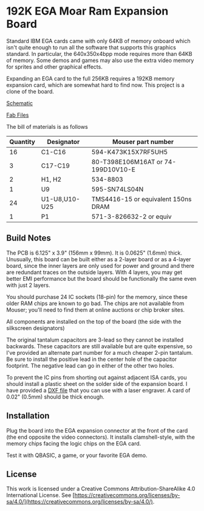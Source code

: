 # 192K EGA Moar Ram Expansion Board

Standard IBM EGA cards came with only 64KB of memory onboard which isn't quite enough to run all the software that supports this graphics standard. In particular, the 640x350x4bpp mode requires more than 64KB of memory. Some demos and games may also use the extra video memory for sprites and other graphical effects.

Expanding an EGA card to the full 256KB requires a 192KB memory expansion card, which are somewhat hard to find now. This project is a clone of the board.

[Schematic](https://github.com/schlae/EGAMemory/blob/main/EGAMemory.pdf)

[Fab Files](https://github.com/schlae/EGAMemory/blob/main/fab/EGAMemory-Rev1.zip)

The bill of materials is as follows

| Quantity | Designator | Mouser part number |
|----------|------------|--------------------|
| 16       | C1-C16     | 594-K473K15X7RF5UH5 |
| 3        | C17-C19    | 80-T398E106M16AT or 74-199D10V10-E |
| 2        | H1, H2     | 534-8803 |
| 1        | U9         | 595-SN74LS04N |
| 24       | U1-U8,U10-U25 | TMS4416-15 or equivalent 150ns DRAM |
| 1        | P1         | 571-3-826632-2 or equiv |


## Build Notes

The PCB is 6.125" x 3.9" (156mm x 99mm). It is 0.0625" (1.6mm) thick. Unusually, this board can be built either as a 2-layer board or as a 4-layer board, since the inner layers are only used for power and ground and there are redundant traces on the outside layers. With 4 layers, you may get better EMI performance but the board should be functionally the same even with just 2 layers.

You should purchase 24 IC sockets (18-pin) for the memory, since these older RAM chips are known to go bad. The chips are not available from Mouser; you'll need to find them at online auctions or chip broker sites.

All components are installed on the top of the board (the side with the silkscreen designators)

The original tantalum capacitors are 3-lead so they cannot be installed backwards. These capacitors are still available but are quite expensive, so I've provided an alternate part number for a much cheaper 2-pin tantalum. Be sure to install the positive lead in the center hole of the capacitor footprint. The negative lead can go in either of the other two holes.

To prevent the IC pins from shorting out against adjacent ISA cards, you should install a plastic sheet on the solder side of the expansion board. I have provided a [DXF file](https://github.com/schlae/EGAMemory/blob/main/mech/InsulatorCard.DXF) that you can use with a laser engraver. A card of 0.02" (0.5mm) should be thick enough.

## Installation

Plug the board into the EGA expansion connector at the front of the card (the end opposite the video connectors). It installs clamshell-style, with the memory chips facing the logic chips on the EGA card.

Test it with QBASIC, a game, or your favorite EGA demo.

## License
This work is licensed under a Creative Commons Attribution-ShareAlike 4.0
International License. See [https://creativecommons.org/licenses/by-sa/4.0/](https://creativecommons.org/licenses/by-sa/4.0/).

